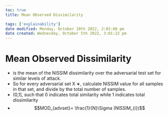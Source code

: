 ```yaml
---
toc: true
title: Mean Observed Dissimilarity

tags: ['explainability']
date modified: Monday, October 10th 2022, 2:02:08 pm
date created: Wednesday, October 5th 2022, 3:01:22 pm
---
```


# Mean Observed Dissimilarity
- is the mean of the NISSIM dissimilarity over the adversarial test set for similar levels of attack.
- So for every adversarial set X ∗, calculate NISSIM value for all samples in that set, and divide by the total number of samples.
- (0,1], such that 0 indicates total similarity while 1 indicates total dissimilarity
- $$MOD_{advset}= \frac{1}{N}\Sigma (NISSIM_{i})$$



